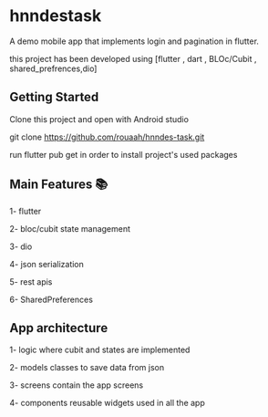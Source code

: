 # hnndestask

A demo mobile app that implements login and pagination in flutter.

this project has been developed using [flutter , dart , BLOc/Cubit , shared_prefrences,dio]

## Getting Started
Clone this project and open with Android studio

git clone https://github.com/rouaah/hnndes-task.git

run flutter pub get in order to install project's used packages
 
## Main Features 📚
1- flutter

2- bloc/cubit state management

3- dio

4- json serialization

5- rest apis

6- SharedPreferences

## App architecture
1- logic where cubit and states are implemented

2- models classes to save data from json 

3- screens contain the app screens 

4- components reusable widgets used in all the app

